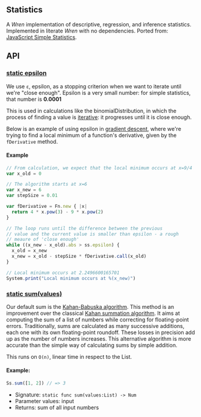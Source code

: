 <!-- file: src/science/statistics.wren -->
<!-- documentation automatically generated using domepunk/tools/doc -->
## Statistics
A _Wren_ implementation of descriptive, regression, and inference statistics.
Implemented in literate _Wren_ with no dependencies.
Ported from: [JavaScript Simple Statistics](https://github.com/simple-statistics/simple-statistics).

## API

### [static epsilon](https://github.com/ninjascl/domepunk/blob/main/src/science/statistics.wren#L50)


We use `ε`, epsilon, as a stopping criterion when we want to iterate
until we're "close enough". Epsilon is a very small number: for
simple statistics, that number is **0.0001**

This is used in calculations like the binomialDistribution, in which
the process of finding a value is [iterative](https://en.wikipedia.org/wiki/Iterative_method):
it progresses until it is close enough.

Below is an example of using epsilon in [gradient descent](https://en.wikipedia.org/wiki/Gradient_descent),
where we're trying to find a local minimum of a function's derivative,
given by the `fDerivative` method.

#### Example
```js
// From calculation, we expect that the local minimum occurs at x=9/4
var x_old = 0

// The algorithm starts at x=6
var x_new = 6
var stepSize = 0.01

var fDerivative = Fn.new { |x|
  return 4 * x.pow(3) - 9 * x.pow(2)
}

// The loop runs until the difference between the previous
// value and the current value is smaller than epsilon - a rough
// meaure of 'close enough'
while ((x_new - x_old).abs > ss.epsilon) {
  x_old = x_new
  x_new = x_old - stepSize * fDerivative.call(x_old)
}

// Local minimum occurs at 2.2496600165701
System.print("Local minimum occurs at %(x_new)")
```

### [static sum(values)](https://github.com/ninjascl/domepunk/blob/main/src/science/statistics.wren#L73)


Our default sum is the [Kahan-Babuska algorithm](https://pdfs.semanticscholar.org/1760/7d467cda1d0277ad272deb2113533131dc09.pdf).
This method is an improvement over the classical
[Kahan summation algorithm](https://en.wikipedia.org/wiki/Kahan_summation_algorithm).
It aims at computing the sum of a list of numbers while correcting for
floating-point errors. Traditionally, sums are calculated as many
successive additions, each one with its own floating-point roundoff. These
losses in precision add up as the number of numbers increases. This alternative
algorithm is more accurate than the simple way of calculating sums by simple
addition.

This runs on `O(n)`, linear time in respect to the List.

#### Example:
```js
Ss.sum([1, 2]) // => 3
```
- Signature: `static func sum(values:List) -> Num`
- Parameter values: input
- Returns: sum of all input numbers
